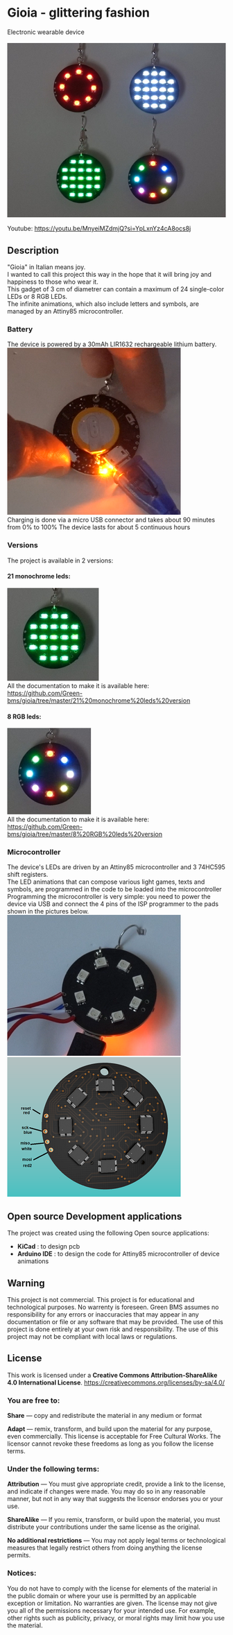 # Gioia - glittering fashion
Electronic wearable device <br> 
<br> 
![alt-text](https://github.com/Green-bms/gioia/blob/master/Pictures/Gioia_logo.jpg)

Youtube: https://youtu.be/MnyeiMZdmjQ?si=YpLxnYz4cA8ocs8j

## Description
"Gioia" in Italian means joy.<br> 
I wanted to call this project this way in the hope that it will bring joy and happiness to those who wear it.<br> 
This gadget of 3 cm of diametrer can contain a maximum of 24 single-color LEDs or 8 RGB LEDs.<br> 
The infinite animations, which also include letters and symbols, are managed by an Attiny85 microcontroller.<br> 

### Battery
The device is powered by a 30mAh LIR1632 rechargeable lithium battery. <br>
![alt-text](https://github.com/Green-bms/gioia/blob/master/Pictures/usb_charging.png) <br> 
Charging is done via a micro USB connector and takes about 90 minutes from 0% to 100%
The device lasts for about 5 continuous hours

### Versions
The project is available in 2 versions:<br>

#### 21 monochrome leds:<br>
![alt-text](https://github.com/Green-bms/gioia/blob/master/Pictures/21_leds.jpg) <br> 
All the documentation to make it is available here: https://github.com/Green-bms/gioia/tree/master/21%20monochrome%20leds%20version

#### 8 RGB leds:<br>
![alt-text](https://github.com/Green-bms/gioia/blob/master/Pictures/8_rgb_leds.jpg) <br> 
All the documentation to make it is available here: https://github.com/Green-bms/gioia/tree/master/8%20RGB%20leds%20version

### Microcontroller
The device's LEDs are driven by an Attiny85 microcontroller and 3 74HC595 shift registers.<br> 
The LED animations that can compose various light games, texts and symbols, are programmed in the code to be loaded into the microcontroller<br> 
Programming the microcontroller is very simple: you need to power the device via USB and connect the 4 pins of the ISP programmer to the pads shown in the pictures below.<br> 
![alt-text](https://github.com/Green-bms/gioia/blob/master/Pictures/programming.png)
![alt-text](https://github.com/Green-bms/gioia/blob/master/Pictures/programming%20pins.png)

## Open source Development applications
The project was created using the following Open source applications:
- **KiCad** : to design pcb
- **Arduino IDE** : to design the code for Attiny85 microcontroller of device animations

## Warning
This project is not commercial. This project is for educational and technological purposes.
No warrenty is foreseen.
Green BMS assumes no responsibility for any errors or inaccuracies that may appear in any documentation or file or any software that may be provided.
The use of this project is done entirely at your own risk and responsibility.
The use of this project may not be compliant with local laws or regulations.

## License

This work is licensed under a **Creative Commons Attribution-ShareAlike 4.0 International License**.
https://creativecommons.org/licenses/by-sa/4.0/

### You are free to:

**Share** — copy and redistribute the material in any medium or format

**Adapt**  — remix, transform, and build upon the material
for any purpose, even commercially.
This license is acceptable for Free Cultural Works.
The licensor cannot revoke these freedoms as long as you follow the license terms.

### Under the following terms:

**Attribution** — You must give appropriate credit, provide a link to the license, and indicate if changes were made. You may do so in any reasonable manner, but not in any way that suggests the licensor endorses you or your use.

**ShareAlike** — If you remix, transform, or build upon the material, you must distribute your contributions under the same license as the original.

**No additional restrictions** — You may not apply legal terms or technological measures that legally restrict others from doing anything the license permits.

### Notices:
You do not have to comply with the license for elements of the material in the public domain or where your use is permitted by an applicable exception or limitation.
No warranties are given. The license may not give you all of the permissions necessary for your intended use. For example, other rights such as publicity, privacy, or moral rights may limit how you use the material.

